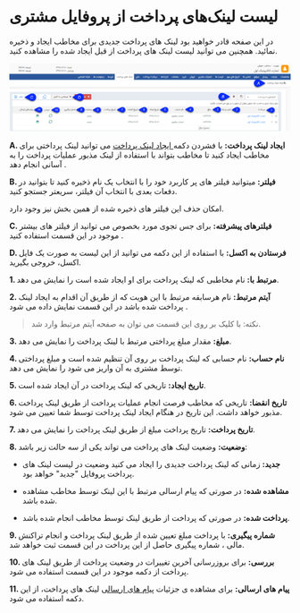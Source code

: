 #  لیست لینک‌های پرداخت از پروفایل مشتری 
 
در این صفحه قادر خواهید بود لینک های پرداخت جدیدی برای مخاطب ایجاد و ذخیره نمائید. همچنین می توانید لیست لینک های پرداخت از قبل ایجاد شده را مشاهده کنید.

![](bank-peymentlink.png)

**A. ایجاد لینک پرداخت:** با فشردن دکمه[ ایجاد لینک پرداخت](https://github.com/1stco/PayamGostarDocs/blob/master/Help/Integrated-bank/Database/Payment-links/Create-payment-link/Create-payment-link.md) می توانید لینک پرداختی برای مخاطب ایجاد کنید تا مخاطب بتواند با استفاده از لینک مذبور عملیات پرداخت را به آسانی انجام دهد . 

**B. فیلتر:**  میتوانید فیلتر های پر کاربرد خود را با انتخاب یک نام ذخیره کنید  تا بتوانید در دفعات بعدی با انتخاب آن فیلتر، سریعتر جستجو کنید.

امکان حذف این فیلتر های ذخیره شده از همین بخش نیز وجود دارد.

**C. فیلترهای پیشرفته:** برای جس تجوی مورد بخصوص می توانید از فیلتر های بیشتر موجود در این قسمت استفاده کنید .

**D. فرستادن به اکسل:** با استفاده از این دکمه می توانید از این لیست به صورت یک فایل اکسل، خروجی بگیرید.

**1. مرتبط با:** نام مخاطبی که لینک پرداخت برای او ایجاد شده است را نمایش می دهد. 

**2. آیتم مرتبط:**   نام هرسابقه مرتبط با این هویت که از طریق آن  اقدام به ایجاد لینک پرداخت شده باشد در این قسمت نمایش داده می شود  .

> نکته: با کلیک بر روی این قسمت می توان به صفحه آیتم مرتبط وارد شد.

**3. مبلغ:**  مقدار مبلغ پرداختی مرتبط با لینک پرداخت را نمایش می دهد.

**4. نام حساب:**   نام حسابی که لینک پرداخت بر روی آن تنظیم شده است و مبلغ پرداختی توسط مشتری به آن واریز می شود را نمایش می دهد.

**5. تاریخ ایجاد:** تاریخی که لینک پرداخت در آن ایجاد شده است.

**6. تاریخ انقضا:**  تاریخی که مخاطب فرصت انجام عملیات پرداخت از طریق لینک پرداخت مذبور خواهد داشت. این تاریخ در هنگام ایجاد لینک پرداخت توسط شما تعیین می شود.

**7. تاریخ پرداخت:**  تاریخ پرداخت مبلغ از طریق لینک پرداخت را نمایش می دهد.

**8. وضعیت:** وضعیت لینک های پرداخت می تواند یکی از سه حالت زیر باشد:

 -  **جدید:** زمانی که لینک پرداخت جدیدی را ایجاد می کنید وضعیت در لیست لینک های پرداخت پروفایل "جدید" خواهد بود.

 -  **مشاهده شده:** در صورتی که پیام ارسالی مرتبط با این لینک توسط مخاطب مشاهده شده باشد.

 -  **پرداخت شده:** در صورتی که پرداخت از طریق لینک توسط مخاطب انجام شده باشد.

**9. شماره پیگیری:**  با پرداخت مبلغ تعیین شده از طریق لینک پرداخت و انجام تراکنش مالی ، شماره پیگیری حاصل از این پرداخت در این قسمت ثبت خواهد شد.

**10. بررسی:** برای بروزرسانی آخرین تغییرات در وضعیت پرداخت از طریق لینک های پرداخت از دکمه موجود در این قسمت استفاده می شود.

**11. پیام های ارسالی:**  برای مشاهده ی جزئیات [پیام های ارسالی](https://github.com/1stco/PayamGostarDocs/blob/master/Help/Integrated-bank/Database/Payment-links/List-messages-sent/List-messages-sent.md) لینک های پرداخت، از این دکمه استفاده می شود.

